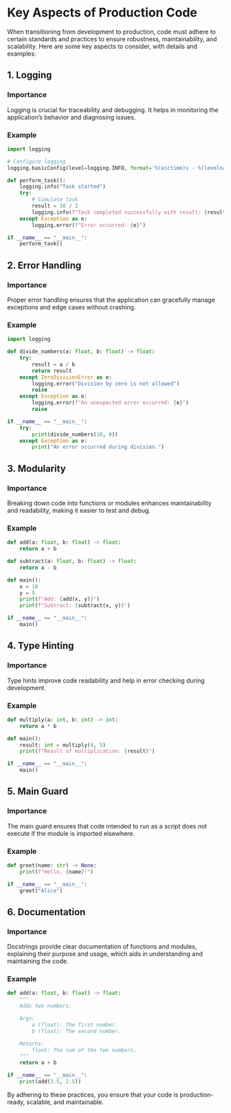 # Key Aspects of Production Code

When transitioning from development to production, code must adhere to certain standards and practices to ensure robustness, maintainability, and scalability. Here are some key aspects to consider, with details and examples:

## 1. Logging

### Importance
Logging is crucial for traceability and debugging. It helps in monitoring the application’s behavior and diagnosing issues.

### Example
```python
import logging

# Configure logging
logging.basicConfig(level=logging.INFO, format='%(asctime)s - %(levelname)s - %(message)s')

def perform_task():
    logging.info("Task started")
    try:
        # Simulate task
        result = 10 / 2
        logging.info(f"Task completed successfully with result: {result}")
    except Exception as e:
        logging.error(f"Error occurred: {e}")

if __name__ == "__main__":
    perform_task()
```

## 2. Error Handling

### Importance
Proper error handling ensures that the application can gracefully manage exceptions and edge cases without crashing.

### Example
```python
import logging

def divide_numbers(a: float, b: float) -> float:
    try:
        result = a / b
        return result
    except ZeroDivisionError as e:
        logging.error("Division by zero is not allowed")
        raise
    except Exception as e:
        logging.error(f"An unexpected error occurred: {e}")
        raise

if __name__ == "__main__":
    try:
        print(divide_numbers(10, 0))
    except Exception as e:
        print("An error occurred during division.")
```

## 3. Modularity

### Importance
Breaking down code into functions or modules enhances maintainability and readability, making it easier to test and debug.

### Example
```python
def add(a: float, b: float) -> float:
    return a + b

def subtract(a: float, b: float) -> float:
    return a - b

def main():
    x = 10
    y = 5
    print(f"Add: {add(x, y)}")
    print(f"Subtract: {subtract(x, y)}")

if __name__ == "__main__":
    main()
```
## 4. Type Hinting

### Importance
Type hints improve code readability and help in error checking during development.

### Example
```python
def multiply(a: int, b: int) -> int:
    return a * b

def main():
    result: int = multiply(4, 5)
    print(f"Result of multiplication: {result}")

if __name__ == "__main__":
    main()
```
## 5. Main Guard

### Importance
The main guard ensures that code intended to run as a script does not execute if the module is imported elsewhere.

### Example
```python
def greet(name: str) -> None:
    print(f"Hello, {name}!")

if __name__ == "__main__":
    greet("Alice")
```
## 6. Documentation

### Importance
Docstrings provide clear documentation of functions and modules, explaining their purpose and usage, which aids in understanding and maintaining the code.

### Example
```python
def add(a: float, b: float) -> float:
    """
    Adds two numbers.

    Args:
        a (float): The first number.
        b (float): The second number.

    Returns:
        float: The sum of the two numbers.
    """
    return a + b

if __name__ == "__main__":
    print(add(3.5, 2.5))
```

By adhering to these practices, you ensure that your code is production-ready, scalable, and maintainable.
